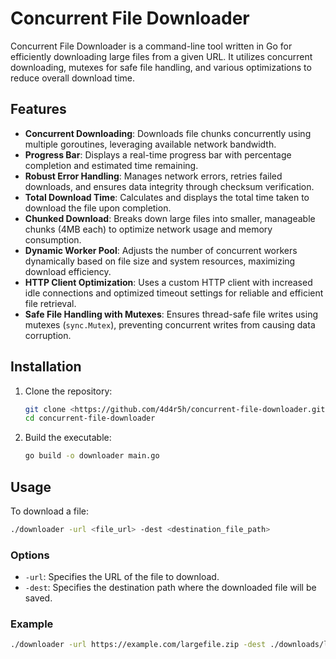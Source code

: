 # Concurrent File Downloader

Concurrent File Downloader is a command-line tool written in Go for efficiently downloading large files from a given URL. It utilizes concurrent downloading, mutexes for safe file handling, and various optimizations to reduce overall download time.

## Features

- **Concurrent Downloading**: Downloads file chunks concurrently using multiple goroutines, leveraging available network bandwidth.
- **Progress Bar**: Displays a real-time progress bar with percentage completion and estimated time remaining.
- **Robust Error Handling**: Manages network errors, retries failed downloads, and ensures data integrity through checksum verification.
- **Total Download Time**: Calculates and displays the total time taken to download the file upon completion.
- **Chunked Download**: Breaks down large files into smaller, manageable chunks (4MB each) to optimize network usage and memory consumption.
- **Dynamic Worker Pool**: Adjusts the number of concurrent workers dynamically based on file size and system resources, maximizing download efficiency.
- **HTTP Client Optimization**: Uses a custom HTTP client with increased idle connections and optimized timeout settings for reliable and efficient file retrieval.
- **Safe File Handling with Mutexes**: Ensures thread-safe file writes using mutexes (`sync.Mutex`), preventing concurrent writes from causing data corruption.

## Installation

1. Clone the repository:

   ```bash
   git clone <https://github.com/4d4r5h/concurrent-file-downloader.git>
   cd concurrent-file-downloader
   ```

2. Build the executable:

   ```bash
   go build -o downloader main.go
   ```

## Usage

To download a file:

```bash
./downloader -url <file_url> -dest <destination_file_path>
```

### Options

- `-url`: Specifies the URL of the file to download.
- `-dest`: Specifies the destination path where the downloaded file will be saved.

### Example

```bash
./downloader -url https://example.com/largefile.zip -dest ./downloads/largefile.zip
```